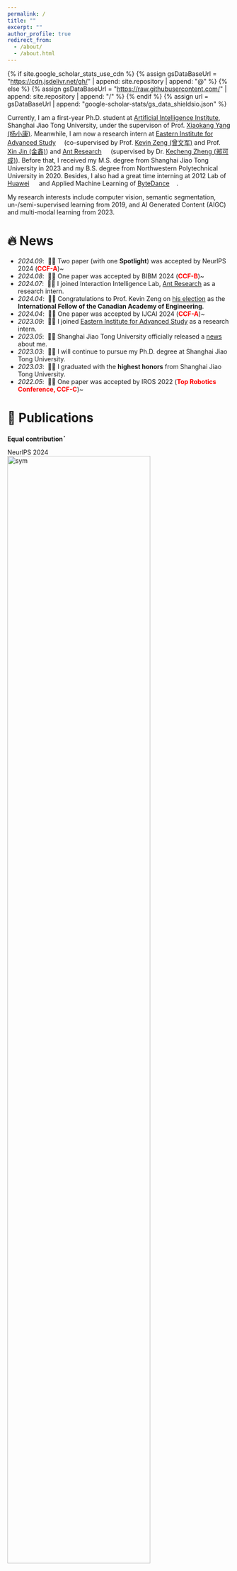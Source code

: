 ```yaml
---
permalink: /
title: ""
excerpt: ""
author_profile: true
redirect_from: 
  - /about/
  - /about.html
---
```


{% if site.google_scholar_stats_use_cdn %}
{% assign gsDataBaseUrl = "https://cdn.jsdelivr.net/gh/" | append: site.repository | append: "@" %}
{% else %}
{% assign gsDataBaseUrl = "https://raw.githubusercontent.com/" | append: site.repository | append: "/" %}
{% endif %}
{% assign url = gsDataBaseUrl | append: "google-scholar-stats/gs_data_shieldsio.json" %}

<span class='anchor' id='about-me'></span>

Currently, I am a first-year Ph.D. student at [Artificial Intelligence Institute](https://ai.sjtu.edu.cn/), Shanghai Jiao Tong University, under the supervison of Prof. [Xiaokang Yang (杨小康)](https://scholar.google.com.hk/citations?hl=zh-CN&user=yDEavdMAAAAJ). Meanwhile, I am now a research intern at [Eastern Institute for Advanced Study](https://www.eitech.edu.cn/?lang=en/) <img src='./images/eias_logo.png' style='height: 0.8em;'> (co-supervised by Prof. [Kevin Zeng (曾文军)](https://scholar.google.com.hk/citations?hl=zh-CN&user=_cUfvYQAAAAJ) and Prof. [Xin Jin (金鑫)](https://scholar.google.com/citations?user=byaSC-kAAAAJ&hl=zh-CN)) and [Ant Research](https://www.antgroup.com/en/technology/) <img src='./images/alipay_logo.png' style='height: 0.9em;'> (supervised by Dr. [Kecheng Zheng (郑可成)](https://scholar.google.com/citations?user=hMDQifQAAAAJ)). Before that, I received my M.S. degree from Shanghai Jiao Tong University in 2023 and my B.S. degree from Northwestern Polytechnical University in 2020. Besides, I also had a great time interning at 2012 Lab of [Huawei](https://www.huawei.com/en/) <img src='./images/huawei_logo.png' style='height: 1em;'> and Applied Machine Learning of [ByteDance](https://www.bytedance.com/en/) <img src='./images/bytedance_logo.png' style='height: 0.85em;'>.

My research interests include computer vision, semantic segmentation, un-/semi-supervised learning from 2019, and AI Generated Content (AIGC) and multi-modal learning from 2023.

# 🔥 News
- *2024.09*: &nbsp;🎉🎉 Two paper (with one **Spotlight**) was accepted by NeurlPS 2024 (<span style="color:red">**CCF-A**</span>)~
- *2024.08*: &nbsp;🎉🎉 One paper was accepted by BIBM 2024 (<span style="color:red">**CCF-B**</span>)~
- *2024.07*: &nbsp;🎉🎉 I joined Interaction Intelligence Lab, [Ant Research](https://www.antgroup.com/en/technology/) as a research intern.
- *2024.04*: &nbsp;🎉🎉 Congratulations to Prof. Kevin Zeng on [his election](https://www.eitech.edu.cn/?p=2500) as the **International Fellow of the Canadian Academy of Engineering**.
- *2024.04*: &nbsp;🎉🎉 One paper was accepted by IJCAI 2024 (<span style="color:red">**CCF-A**</span>)~
- *2023.09*: &nbsp;🎉🎉 I joined [Eastern Institute for Advanced Study](https://www.eitech.edu.cn/?lang=en/) as a research intern.
- *2023.05*: &nbsp;🎉🎉 Shanghai Jiao Tong University officially released a [news](https://news.sjtu.edu.cn/zhxw/20230517/182978.html) about me.
- *2023.03*: &nbsp;🎉🎉 I will continue to pursue my Ph.D. degree at Shanghai Jiao Tong University.
- *2023.03*: &nbsp;🎉🎉 I graduated with the **highest honors** from Shanghai Jiao Tong University. 
- *2022.05*: &nbsp;🎉🎉 One paper was accepted by IROS 2022 (<span style="color:red">**Top Robotics Conference, CCF-C**</span>)~


# 📝 Publications 
**Equal contribution**$^\star$

<div class='paper-box'><div class='paper-box-image'><div><div class="badge">NeurlPS 2024</div><img src='images/nips-disco.png' alt="sym" width="80%"></div></div>
<div class='paper-box-text' markdown="1">

**Scene Graph Disentanglement and Composition for Generalizable Complex Image Generation**

<span style="color:#1772d0">**Yunnan Wang**, Ziqiang Li, Zequn Zhang, Wenyao Zhang, Baao Xie, Xihui Liu, Wenjun Zeng, Xin Jin</span>

<em><font color="#663399"><strong>Annual Conference on Neural Information Processing Systems (NeurIPS 2024).</strong></font></em> 
<em><font color="red"><strong>Spotlight.</strong></font></em>

[**Project**](https://neurips.cc/virtual/2024/poster/92965)/[**Arxiv**](https://neurips.cc/virtual/2024/poster/92965)/[**Code**](https://neurips.cc/virtual/2024/poster/92965)
</div>
</div>



<div class='paper-box'><div class='paper-box-image'><div><div class="badge">NeurlPS 2024</div><img src='images/nips-gem2.png' alt="sym" width="80%"></div></div>
<div class='paper-box-text' markdown="1">

**Graph-based Unsupervised Disentangled Representation Learning via Multimodal Large Language Models**

<span style="color:#1772d0">Baao Xie, Qiuyu Chen,**Yunnan Wang**, Zequn Zhang, Xin Jin, Wenjun Zeng </span>

<em><font color="#663399"><strong>Annual Conference on Neural Information Processing Systems (NeurIPS 2024).</strong></font></em> 

[**Project**](https://neurips.cc/virtual/2024/poster/94595)/[**Arxiv**](https://arxiv.org/html/2407.18999v1)/[**Code**](https://scholar.google.com/citations?view_op=view_citation&hl=zh-CN&user=DhtAFkwAAAAJ&citation_for_view=DhtAFkwAAAAJ:ALROH1vI_8AC)
</div>
</div>



<div class='paper-box'><div class='paper-box-image'><div><div class="badge">BIBM 2024</div><img src='images/bibm.png' alt="sym" width="80%"></div></div>
<div class='paper-box-text' markdown="1">

**Consistency Prior Matters: Biomedical-Prompting Dual Augmentation for Domain Adaptive Medical Image Segmentation**

<span style="color:#1772d0">**Yunnan Wang**, Zequn Zhang, Xin Jin, Wenjun Zeng</span>

<em><font color="#663399"><strong>IEEE International Conference on Bioinformatics and Biomedicine (BIBM 2024).</strong></font></em> 
<em><font color="red"><strong>Oral Presentation.</strong></font></em>

[**Project**](https://www.ijcai.org/proceedings/2024/107)/[**Arxiv**](https://arxiv.org/abs/2303.13959)/[**Code**](https://github.com/Arlo0o/StereoScene)
</div>
</div>



<div class='paper-box'><div class='paper-box-image'><div><div class="badge">IJCAI 2024</div><img src='images/ijcai24.png' alt="sym" width="80%"></div></div>
<div class='paper-box-text' markdown="1">

**Bridging Stereo Geometry and BEV Representation with Reliable Mutual Interaction for Semantic Scene Completion**

<span style="color:#1772d0">Bohan Li, Yasheng Sun, Zhujin Liang, Dalong Du, Zhuanghui Zhang, Xiaofeng Wang, **Yunnan Wang**, Xin Jin, Wenjun Zeng</span>

<em><font color="#663399"><strong>International Joint Conference on Artificial Intelligence (IJCAI 2024).</strong></font></em>

[**Project**](https://www.ijcai.org/proceedings/2024/107)/[**Arxiv**](https://arxiv.org/abs/2303.13959)/[**Code**](https://github.com/Arlo0o/StereoScene)
</div>
</div>



<div class='paper-box'><div class='paper-box-image'><div><div class="badge">IROS 2022</div><img src='images/iros22.png' alt="sym" width="80%"></div></div>
<div class='paper-box-text' markdown="1">

**Bilateral Knowledge Distillation for Unsupervised Domain Adaptation of Semantic Segmentation**

<span style="color:#1772d0">**Yunnan Wang**, Jianxun Li</span>

<em><font color="#663399"><strong>IEEE/RSJ International Conference on Intelligent Robots and System (IROS 2022).</strong></font></em>
<em><font color="red"><strong>Oral Presentation.</strong></font></em>

[**Project**](https://ieeexplore.ieee.org/abstract/document/9981567)/[**Arxiv**](https://ieeexplore.ieee.org/abstract/document/9981567)/[**Code**](https://github.com/Arlo0o/StereoScene)
</div>
</div>


## Preprint

<div class='paper-box'><div class='paper-box-image'><div><div class="badge">TCSVT 2024</div><img src='images/tcsvt24.png' alt="sym" width="80%"></div></div>
<div class='paper-box-text' markdown="1">

**Canvas: Compositional Generation for Art Painting with Seamless Subject-Driven Infusion**

<span style="color:#1772d0">**Yunnan Wang**, Ziqiang Li, Wenyao Zhang, Lexiang Lv, Zequn Zhang, Xiaoyu Shen, Xin Jin, Wenjun Zeng</span>

<em><font color="#663399"><strong>IEEE Transactions on Circuits and Systems for Video Technology (TCSVT), under review.</strong></font></em> 

[**Project**](https://neurips.cc/virtual/2024/poster/92965)/[**Arxiv**](https://neurips.cc/virtual/2024/poster/92965)/[**Code**](https://neurips.cc/virtual/2024/poster/92965)
</div>
</div>



<div class='paper-box'><div class='paper-box-image'><div><div class="badge">TMI 2023</div><img src='images/tmi23.png' alt="sym" width="80%"></div></div>
<div class='paper-box-text' markdown="1">

**Exploring Contrastive Pre-training for Domain Connections in Medical Image Segmentation**

<span style="color:#1772d0">Zequn Zhang$^\star$, Yun Jiang$^\star$, **Yunnan Wang**, Baao Xie, Wenyao Zhang, Yuhang Li, Zhen Chen, Xin Jin, Wenjun Zeng</span>

<em><font color="#663399"><strong>IEEE Transactions on Medical Imaging (TMI), under review.</strong></font></em>

[**Project**](https://neurips.cc/virtual/2024/poster/92965)/[**Arxiv**](https://neurips.cc/virtual/2024/poster/92965)/[**Code**](https://neurips.cc/virtual/2024/poster/92965)
</div>
</div>



<div class='paper-box'><div class='paper-box-image'><div><div class="badge">KBS 2024</div><img src='images/kbs24.png' alt="sym" width="80%"></div></div>
<div class='paper-box-text' markdown="1">

**Single-Instance Feature Bias Calibrating Learning Base EM for Text-to-Image Person Re-identification**

<span style="color:#1772d0">Yifeng Gou, Ziqiang Li, Junyin Zhang, **Yunnan Wang**, Yongxin Ge</span>

<em><font color="#663399"><strong>Knowledge-based Systems (KBS), under review.</strong></font></em>

[**Project**](https://neurips.cc/virtual/2024/poster/92965)/[**Arxiv**](https://neurips.cc/virtual/2024/poster/92965)/[**Code**](https://neurips.cc/virtual/2024/poster/92965)
</div>
</div>



<div class='paper-box'><div class='paper-box-image'><div><div class="badge">Ongoing 2024</div><img src='images/ongoing1.png' alt="sym" width="80%"></div></div>
<div class='paper-box-text' markdown="1">

**Coarse-to-Fine Monocular Depth Estimation with Text Alignment and Pose Disentanglement**

<span style="color:#1772d0">Wenyao Zhang, Bohan Li, **Yunnan Wang**, Shengyang Zhao, Xin Jin, Wenjun Zeng</span>

<em><font color="#663399"><strong>Ongoing work.</strong></font></em>

[**Project**](https://neurips.cc/virtual/2024/poster/92965)/[**Arxiv**](https://neurips.cc/virtual/2024/poster/92965)/[**Code**](https://neurips.cc/virtual/2024/poster/92965)
</div>
</div>

# 📖 Educations
- *2023.03 - present*,  **Ph.D. in Computer Science,Shanghai Jiao Tong University (SJTU), Shanghai**
- *2020.09 - 2023.03*, **M.S. in Automation, Shanghai Jiao Tong University (SJTU), Shanghai**
- *2016.09 - 2020.09*, **B.S. in Automation, Northwestern Polytechnical University (NWPU), Xi'an, Shaanxi**

# 💻 Internships
- *2024.07 - present*:  **Interaction Intelligence Lab, Ant Research <img src='./images/alipay_logo.png' style='height: 0.9em;'>, Hangzhou, Zhejiang**
  - Position: Multi-Modal Algorithm Intern
  - Duty: Multi-Modal Algorithm Research
  - Supervisor: Dr. [Kecheng Zheng](https://scholar.google.com/citations?user=hMDQifQAAAAJ)

- *2023.09 - present*: **College of Information Science and Technology, Eastern Institute for Advanced Study <img src='./images/eias_logo.png' style='height: 0.8em;'>, Ningbo, Zhejiang**
  - Position: Computer Vision Algorithm Intern
  - Dutiy: AI Generated Content (AIGC) Research
  - Supervisor: Prof. [Wenjun Zeng](https://scholar.google.com.hk/citations?hl=zh-CN&user=_cUfvYQAAAAJ) and Prof. [Xin Jin](https://scholar.google.com/citations?user=byaSC-kAAAAJ&hl=zh-CN)

* *2022.06 - 2022.10*: **Central Media Technology Institute, 2012 Lab, Huawei <img src='./images/huawei_logo.png' style='height: 1em;'>, Shanghai**
  * Position: Computer Vision Algorithm Intern
  * Duty: Optical Flow Estimation, Motion Detection, and Lane Detection
  * Supervisor: Dr. [Jia Cai](https://scholar.google.com.hk/citations?user=gg6nH6QAAAAJ&hl=zh-CN&oi=sra)

* *2022.03 - 2022.06*: **Applied Machine Learning (AML), ByteDance <img src='./images/bytedance_logo.png' style='height: 0.85em;'>, Shanghai**
  * Position: Machine Learning Algorithm Intern
  * Duties included: Recommendation/Advertising/Search Algorithm Research
  * Supervisor: Dr. Xiang Li

# 🎖 Honors and Awards
- *2023.03* Excellent Graduate of Shanghai (*Top 3%* in SJTU)
- *2022.09* CETC Les <img src='./images/les_logo.jpg' style='height: 1em;'> Scholarship (SJTU)
- *2021.10* **National Scholarship** for Graduate Students (*Top 3%* in SJTU)
- *2020.06* Excellent Graduate of Shaanxi Province(*Top 3%* in NWPU)
- *2019.11* Wu Yajun1 <img src='./images/longhu_logo.png' style='height: 0.82em;'> Scholarship (NWPU)
- *2018.11* The Third Prize of National Undergraduate Electronics Design Contest
- *2018.10* **National Scholarship** for Undergraduate Students (*Top 1%* in NWPU)
- *2018.05* Meritorious Winner of the Interdisciplinary Contest in Modeling (ICM) <img src='./images/comap_logo.png' style='height: 1em;'>
- *2017.10* Guangdong-Hong Kong-Macao Scholarship (NWPU)
- *2015.09* The Second Prize of Chinese Physics Olympiad <img src='./images/cpo_logo.png' style='height: 1em;'>
- *2015.09* The Third Prize of Chinese Mathematical Olympiad <img src='./images/cmo_logo.png' style='height: 1em;'>

# 💬 Activities<
- Reviewer: NeurlPS, CVPR, ICCV, ACM MM, TCSVT and TNNLS etc.
- *2023.03 - present*, Alumni trustee of Shanghai Jiao Tong University.
- *2020.09 - 2023.03*, Monitor of Master Class B2003292, Shanghai Jiao Tong University.
- *2016.09 - 2022.06*, Mental-Health Counselor, Northwestern Polytechnical University.
- Avocation <img src='./images/sports.png' style='height: 1em;'>: Competitive road cycling <img src='./images/bike.png' style='height: 1em;'> (more than 10 years); Marathon <img src='./images/track.png' style='height: 1em;'> (Half Marathon PB 1:27, Marathon PB 3:08).

